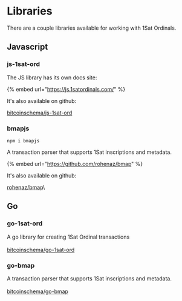 # Libraries

There are a couple libraries available for working with 1Sat Ordinals.

## Javascript

### js-1sat-ord

The JS library has its own docs site:

{% embed url="https://js.1satordinals.com/" %}

It's also available on github:

[bitcoinschema/js-1sat-ord](https://github.com/bitcoinschema/js-1sat-ord)

### bmapjs

```
npm i bmapjs
```

A transaction parser that supports 1Sat inscriptions and metadata.

{% embed url="https://github.com/rohenaz/bmap" %}

It's also available on github:

[rohenaz/bmap](https://github.com/rohenaz/bmap)\


## Go

### go-1sat-ord

A go library for creating 1Sat Ordinal transactions\
\
[bitcoinschema/go-1sat-ord](https://github.com/bitcoinschema/go-1sat-ord)

### go-bmap

A transaction parser that supports 1Sat inscriptions and metadata.\
\
[bitcoinschema/go-bmap](https://github.com/bitcoinschema/go-bmap)
